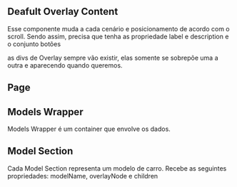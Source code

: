 ## Deafult Overlay Content

Esse componente muda a cada cenário e posicionamento de acordo com o scroll.
Sendo assim, precisa que tenha as propriedade label e description
e o conjunto botões

as divs de Overlay sempre vão existir, elas somente se sobrepõe uma a outra
e aparecendo quando queremos.

## Page

## Models Wrapper

Models Wrapper é um container que envolve os dados.

## Model Section

Cada Model Section representa um modelo de carro.
Recebe as seguintes propriedades: modelName, overlayNode e children
